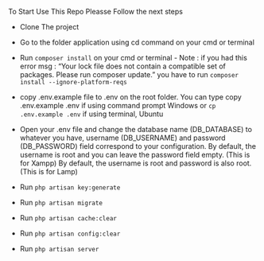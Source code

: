 To Start Use This Repo Pleasse Follow the next steps
- Clone The project
- Go to the folder application using cd command on your cmd or terminal
- Run `composer install` on your cmd or terminal
       - Note : if you had this error msg : “Your lock file does not contain a compatible set of packages. Please run composer update.” you have to run `composer install --ignore-platform-reqs`
- copy .env.example file to .env on the root folder. You can type copy .env.example .env if using command prompt Windows or `cp .env.example .env` if using terminal, Ubuntu
- Open your .env file and change the database name (DB_DATABASE) to whatever you have, username (DB_USERNAME) and password (DB_PASSWORD) field correspond to your configuration. By default, the username is root and you can leave the password field empty. (This is for Xampp) By default, the username is root and password is also root. (This is for Lamp)
- Run `php artisan key:generate`
- Run `php artisan migrate`

- Run `php artisan cache:clear`

- Run `php artisan config:clear`

- Run `php artisan server`
